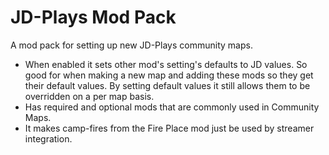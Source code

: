 # JD-Plays Mod Pack


A mod pack for setting up new JD-Plays community maps.

- When enabled it sets other mod's setting's defaults to JD values. So good for when making a new map and adding these mods so they get their default values. By setting default values it still allows them to be overridden on a per map basis.
- Has required and optional mods that are commonly used in Community Maps.
- It makes camp-fires from the Fire Place mod just be used by streamer integration.